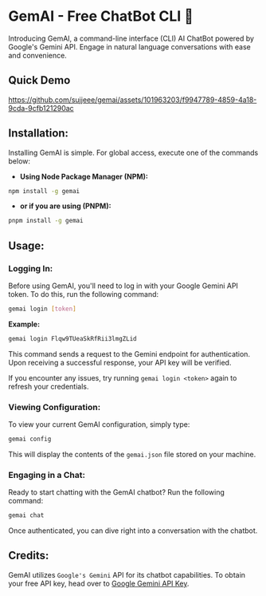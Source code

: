 # GemAI - Free ChatBot CLI 🤖
Introducing GemAI, a command-line interface (CLI) AI ChatBot powered by Google's Gemini API. Engage in natural language conversations with ease and convenience.

## Quick Demo
https://github.com/sujjeee/gemai/assets/101963203/f9947789-4859-4a18-9cda-9cfb121290ac

## Installation:
Installing GemAI is simple. For global access, execute one of the commands below:

* **Using Node Package Manager (NPM):**
```bash
npm install -g gemai
```

* **or if you are using (PNPM):**
```bash
pnpm install -g gemai
```

## Usage:
### Logging In:
Before using GemAI, you'll need to log in with your Google Gemini API token. To do this, run the following command:

```bash
gemai login [token]
```

**Example:**
```bash
gemai login Flqw9TUeaSkRfRii3lmgZLid
```

This command sends a request to the Gemini endpoint for authentication. Upon receiving a successful response, your API key will be verified. 

If you encounter any issues, try running `gemai login <token>` again to refresh your credentials.

### Viewing Configuration:
To view your current GemAI configuration, simply type:

```bash
gemai config
```

This will display the contents of the `gemai.json` file stored on your machine.

### Engaging in a Chat:
Ready to start chatting with the GemAI chatbot? Run the following command:

```bash
gemai chat
```

Once authenticated, you can dive right into a conversation with the chatbot.

## Credits:
GemAI utilizes `Google's Gemini` API for its chatbot capabilities. To obtain your free API key, head over to [Google Gemini API Key](https://makersuite.google.com/app/apikey).